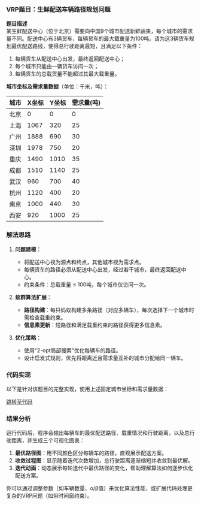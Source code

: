 ### VRP题目：生鲜配送车辆路径规划问题

**题目描述**  
某生鲜配送中心（位于北京）需要向中国9个城市配送新鲜蔬果，每个城市的需求量不同。配送中心有3辆货车，每辆货车的最大载重量为100吨。请为这3辆货车规划最优配送路线，使得总行驶距离最短，且满足以下条件：  
1. 每辆货车从配送中心出发，最终返回配送中心；  
2. 每个城市只能由一辆货车访问一次；  
3. 每辆货车的总载货量不能超过其最大载重量。

**城市坐标及需求量数据**（单位：千米，吨）：

| 城市   | X坐标 | Y坐标 | 需求量(吨) |
|--------|-------|-------|------------|
| 北京   | 0     | 0     | 0          | （配送中心）
| 上海   | 1067  | 320   | 25         |
| 广州   | 1888  | 690   | 30         |
| 深圳   | 1978  | 750   | 20         |
| 重庆   | 1490  | 1010  | 35         |
| 成都   | 1510  | 1140  | 25         |
| 武汉   | 960   | 700   | 40         |
| 杭州   | 1120  | 400   | 20         |
| 南京   | 1000  | 440   | 30         |
| 西安   | 920   | 1000  | 25         |


### 解法思路  
1. **问题建模**：  
   - 将配送中心视为源点和终点，其他城市视为需求点。  
   - 每辆货车的路径必须从配送中心出发，经过若干城市，最终返回配送中心。  
   - 约束条件：总载重量 ≤ 100吨，每个城市仅访问一次。  

2. **蚁群算法扩展**：  
   - **路径构建**：每只蚂蚁构建多条路径（对应多辆车），每次选择下一个城市时需检查载重约束。  
   - **信息素更新**：短路径和满足载重约束的路径获得更多信息素。  

3. **优化策略**：  
   - 使用"2-opt局部搜索"优化每辆车的路径。  
   - 设计启发式规则，优先将距离近且需求量互补的城市分配给同一辆车。  


### 代码实现  
以下是针对该题目的完整实现，使用上述固定城市坐标和需求量数据：

<a href='./蚁群算法-VRP.py'>跳转至代码</a>
    
    
    
    


### 结果分析  
运行代码后，程序会输出每辆车的最优配送路径、载重情况和行驶距离，以及总行驶距离，并生成三个可视化图表：  
1. **最优路径图**：用不同颜色区分每辆车的路径，直观展示配送方案。  
2. **收敛过程图**：显示随着迭代次数增加，总行驶距离逐渐缩短并收敛到最优解。  
3. **迭代动画**：动态展示每轮迭代中最优路径的变化，帮助理解算法如何逐步优化配送方案。  

你可以通过调整参数（如车辆数量、α/β值）来优化算法性能，或扩展代码处理更复杂的VRP问题（如带时间窗约束）。